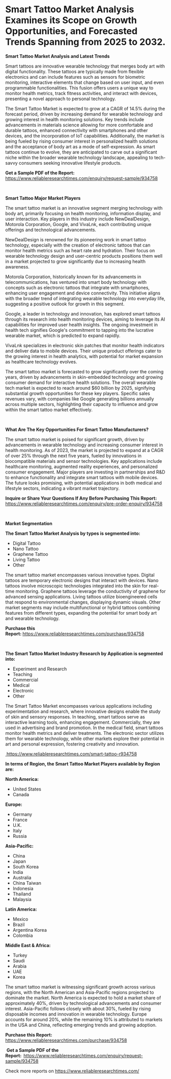 <p><h1>Smart Tattoo Market Analysis Examines its Scope on Growth Opportunities, and Forecasted Trends Spanning from 2025 to 2032.</h1></p><p><strong>Smart Tattoo Market Analysis and Latest Trends</strong></p>
<p><p>Smart tattoos are innovative wearable technology that merges body art with digital functionality. These tattoos are typically made from flexible electronics and can include features such as sensors for biometric monitoring, interactive elements that change based on user input, and even programmable functionalities. This fusion offers users a unique way to monitor health metrics, track fitness activities, and interact with devices, presenting a novel approach to personal technology.</p><p>The Smart Tattoo Market is expected to grow at a CAGR of 14.5% during the forecast period, driven by increasing demand for wearable technology and growing interest in health monitoring solutions. Key trends include advancements in materials science allowing for more comfortable and durable tattoos, enhanced connectivity with smartphones and other devices, and the incorporation of IoT capabilities. Additionally, the market is being fueled by rising consumer interest in personalized health solutions and the acceptance of body art as a mode of self-expression. As smart tattoos continue to evolve, they are anticipated to carve out a significant niche within the broader wearable technology landscape, appealing to tech-savvy consumers seeking innovative lifestyle products.</p></p>
<p><strong>Get a Sample PDF of the Report:&nbsp;</strong> <a href="https://www.reliableresearchtimes.com/enquiry/request-sample/934758?utm_campaign=3087&utm_medium=2&utm_source=Github&utm_content=ia&utm_term=07032025&utm_id=smart-tattoo">https://www.reliableresearchtimes.com/enquiry/request-sample/934758</a></p>
<p>&nbsp;</p>
<p><strong>Smart Tattoo Major Market Players</strong></p>
<p><p>The smart tattoo market is an innovative segment merging technology with body art, primarily focusing on health monitoring, information display, and user interaction. Key players in this industry include NewDealDesign, Motorola Corporation, Google, and VivaLnk, each contributing unique offerings and technological advancements.</p><p>NewDealDesign is renowned for its pioneering work in smart tattoo technology, especially with the creation of electronic tattoos that can monitor health metrics such as heart rate and hydration. Their focus on wearable technology design and user-centric products positions them well in a market projected to grow significantly due to increasing health awareness.</p><p>Motorola Corporation, historically known for its advancements in telecommunications, has ventured into smart body technology with concepts such as electronic tattoos that integrate with smartphones, enhancing user engagement and device connectivity. This initiative aligns with the broader trend of integrating wearable technology into everyday life, suggesting a positive outlook for growth in this segment.</p><p>Google, a leader in technology and innovation, has explored smart tattoos through its research into health monitoring devices, aiming to leverage its AI capabilities for improved user health insights. The ongoing investment in health tech signifies Google's commitment to tapping into the lucrative wearable market, which is predicted to expand rapidly.</p><p>VivaLnk specializes in electronic skin patches that monitor health indicators and deliver data to mobile devices. Their unique product offerings cater to the growing interest in health analytics, with potential for market expansion as healthcare technology evolves.</p><p>The smart tattoo market is forecasted to grow significantly over the coming years, driven by advancements in skin-embedded technology and growing consumer demand for interactive health solutions. The overall wearable tech market is expected to reach around $60 billion by 2025, signifying substantial growth opportunities for these key players. Specific sales revenues vary, with companies like Google generating billions annually across multiple sectors, highlighting their capacity to influence and grow within the smart tattoo market effectively.</p></p>
<p>&nbsp;</p>
<p><strong>What Are The Key Opportunities For Smart Tattoo Manufacturers?</strong></p>
<p><p>The smart tattoo market is poised for significant growth, driven by advancements in wearable technology and increasing consumer interest in health monitoring. As of 2023, the market is projected to expand at a CAGR of over 25% through the next five years, fueled by innovations in biocompatible materials and sensor technologies. Key applications include healthcare monitoring, augmented reality experiences, and personalized consumer engagement. Major players are investing in partnerships and R&D to enhance functionality and integrate smart tattoos with mobile devices. The future looks promising, with potential applications in both medical and lifestyle sectors, indicating a vibrant market trajectory.</p></p>
<p><strong>Inquire or Share Your Questions If Any Before Purchasing This Report:</strong> <a href="https://www.reliableresearchtimes.com/enquiry/pre-order-enquiry/934758?utm_campaign=3087&utm_medium=2&utm_source=Github&utm_content=ia&utm_term=07032025&utm_id=smart-tattoo">https://www.reliableresearchtimes.com/enquiry/pre-order-enquiry/934758</a></p>
<p>&nbsp;</p>
<p><strong>Market Segmentation</strong></p>
<p><strong>The Smart Tattoo Market Analysis by types is segmented into:</strong></p>
<p><ul><li>Digital Tattoo</li><li>Nano Tattoo</li><li>Graphene Tattoo</li><li>Living Tattoo</li><li>Other</li></ul></p>
<p><p>The smart tattoo market encompasses various innovative types. Digital tattoos are temporary electronic designs that interact with devices. Nano tattoos involve microscopic technologies integrated into the skin for real-time monitoring. Graphene tattoos leverage the conductivity of graphene for advanced sensing applications. Living tattoos utilize bioengineered cells that respond to environmental changes, displaying dynamic visuals. Other market segments may include multifunctional or hybrid tattoos combining features from different types, expanding the potential for smart body art and wearable technology.</p></p>
<p><strong>Purchase this Report:&nbsp;</strong><a href="https://www.reliableresearchtimes.com/purchase/934758?utm_campaign=3087&utm_medium=2&utm_source=Github&utm_content=ia&utm_term=07032025&utm_id=smart-tattoo">https://www.reliableresearchtimes.com/purchase/934758</a></p>
<p>&nbsp;</p>
<p><strong>The Smart Tattoo Market Industry Research by Application is segmented into:</strong></p>
<p><ul><li>Experiment and Research</li><li>Teaching</li><li>Commercial</li><li>Medical</li><li>Electronic</li><li>Other</li></ul></p>
<p><p>The Smart Tattoo Market encompasses various applications including experimentation and research, where innovative designs enable the study of skin and sensory responses. In teaching, smart tattoos serve as interactive learning tools, enhancing engagement. Commercially, they are used in advertising and brand promotion. In the medical field, smart tattoos monitor health metrics and deliver treatments. The electronic sector utilizes them for wearable technology, while other markets explore their potential in art and personal expression, fostering creativity and innovation.</p></p>
<p><a href="https://www.reliableresearchtimes.com/smart-tattoo-r934758?utm_campaign=3087&utm_medium=2&utm_source=Github&utm_content=ia&utm_term=07032025&utm_id=smart-tattoo">&nbsp;https://www.reliableresearchtimes.com/smart-tattoo-r934758</a></p>
<p><strong>In terms of Region, the Smart Tattoo Market Players available by Region are:</strong></p>
<p>
    <p> <strong> North America: </strong>
        <ul>
            <li>United States</li>
            <li>Canada</li>
        </ul>
        </p> 
    <p> <strong> Europe: </strong>
        <ul>
            <li>Germany</li>
            <li>France</li>
            <li>U.K.</li>
            <li>Italy</li>
            <li>Russia</li>
        </ul>
        </p> 
    <p> <strong> Asia-Pacific: </strong>
        <ul>
            <li>China</li>
            <li>Japan</li>
            <li>South Korea</li>
            <li>India</li>
            <li>Australia</li>
            <li>China Taiwan</li>
            <li>Indonesia</li>
            <li>Thailand</li>
            <li>Malaysia</li>
        </ul>
        </p> 
    <p> <strong> Latin America: </strong>
        <ul>
            <li>Mexico</li>
            <li>Brazil</li>
            <li>Argentina Korea</li>
            <li>Colombia</li>
        </ul>
        </p> 
    <p> <strong> Middle East & Africa: </strong>
        <ul>
            <li>Turkey</li>
            <li>Saudi</li>
            <li>Arabia</li>
            <li>UAE</li>
            <li>Korea</li>
        </ul>
    </p>
    </p>
<p><p>The smart tattoo market is witnessing significant growth across various regions, with the North American and Asia-Pacific regions projected to dominate the market. North America is expected to hold a market share of approximately 40%, driven by technological advancements and consumer interest. Asia-Pacific follows closely with about 30%, fueled by rising disposable incomes and innovation in wearable technology. Europe accounts for around 20%, while the remaining 10% is attributed to markets in the USA and China, reflecting emerging trends and growing adoption.</p></p>
<p><strong>Purchase this Report: </strong><a href="https://www.reliableresearchtimes.com/purchase/934758?utm_campaign=3087&utm_medium=2&utm_source=Github&utm_content=ia&utm_term=07032025&utm_id=smart-tattoo">https://www.reliableresearchtimes.com/purchase/934758</a></p>
<p>&nbsp;<strong>Get a Sample PDF of the Report:&nbsp;&nbsp;</strong><a href="https://www.reliableresearchtimes.com/enquiry/request-sample/934758?utm_campaign=3087&utm_medium=2&utm_source=Github&utm_content=ia&utm_term=07032025&utm_id=smart-tattoo">https://www.reliableresearchtimes.com/enquiry/request-sample/934758</a></p>
<p><strong></strong></p>
<p>Check more reports on <a href="https://www.reliableresearchtimes.com/?utm_campaign=3087&utm_medium=2&utm_source=Github&utm_content=ia&utm_term=07032025&utm_id=smart-tattoo">https://www.reliableresearchtimes.com/</a></p>